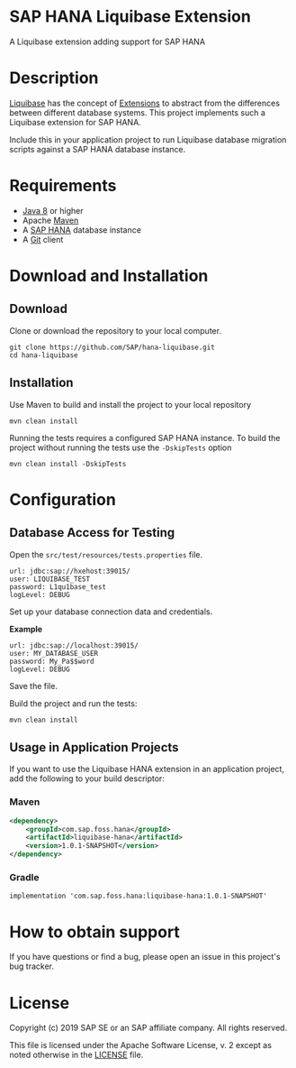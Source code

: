 # SAP HANA Liquibase Extension
A Liquibase extension adding support for SAP HANA

# Description
[Liquibase](https://www.liquibase.org/) has the concept of [Extensions](https://www.liquibase.org/extensions/index.html) to abstract from the differences between different database systems. This project implements such a Liquibase extension for SAP HANA. 

Include this in your application project to run Liquibase database migration scripts against a SAP HANA database instance.

# Requirements
- [Java 8](http://www.sapmachine.io) or higher
- Apache [Maven](https://maven.apache.org/)
- A [SAP HANA](https://developers.sap.com/topics/sap-hana-express.html) database instance
- A [Git](https://git-scm.com/downloads) client

# Download and Installation

## Download
Clone or download the repository to your local computer. 

```
git clone https://github.com/SAP/hana-liquibase.git
cd hana-liquibase
```

## Installation
Use Maven to build and install the project to your local repository

```
mvn clean install
```

Running the tests requires a configured SAP HANA instance. To build the project without running the tests use the `-DskipTests` option

```
mvn clean install -DskipTests
```

# Configuration

## Database Access for Testing

Open the `src/test/resources/tests.properties` file.

```
url: jdbc:sap://hxehost:39015/
user: LIQUIBASE_TEST
password: L1qu1base_test
logLevel: DEBUG
```

Set up your database connection data and credentials.

**Example**

```
url: jdbc:sap://localhost:39015/
user: MY_DATABASE_USER
password: My_Pa$$word
logLevel: DEBUG
```

Save the file.

Build the project and run the tests:

```
mvn clean install
```

## Usage in Application Projects

If you want to use the Liquibase HANA extension in an application project, add the following to your build descriptor:

### Maven

```xml
<dependency>
    <groupId>com.sap.foss.hana</groupId>
    <artifactId>liquibase-hana</artifactId>
    <version>1.0.1-SNAPSHOT</version>
</dependency>
```

### Gradle
```
implementation 'com.sap.foss.hana:liquibase-hana:1.0.1-SNAPSHOT'
```

# How to obtain support

If you have questions or find a bug, please open an issue in this project's bug tracker.

# License

Copyright (c) 2019 SAP SE or an SAP affiliate company. All rights reserved.

This file is licensed under the Apache Software License, v. 2 except as noted otherwise in the [LICENSE](https://github.com/SAP/hana-liquibase/blob/master/LICENSE) file.
